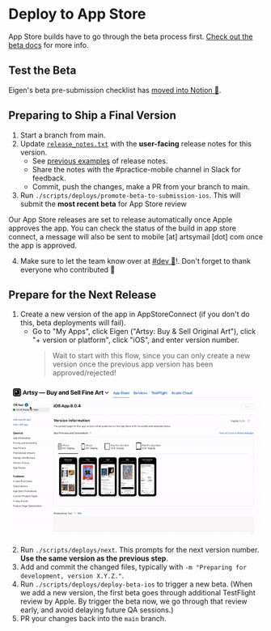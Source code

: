 # Deploy to App Store

App Store builds have to go through the beta process first. [Check out the beta docs](./deploy_to_beta.md) for more info.

## Test the Beta

Eigen's beta pre-submission checklist has [moved into Notion 🔐](https://www.notion.so/artsy/Pre-submission-QA-Checklist-785e3233fdcf423f95ee239ab3c22ec3).

## Preparing to Ship a Final Version

1. Start a branch from main.
2. Update [`release_notes.txt`](https://github.com/artsy/eigen/blob/main/fastlane/metadata/en-US/release_notes.txt) with the **user-facing** release notes for this version.
   - See [previous examples](https://github.com/artsy/eigen/commits/main/fastlane/metadata/en-US/release_notes.txt) of release notes.
   - Share the notes with the #practice-mobile channel in Slack for feedback.
   - Commit, push the changes, make a PR from your branch to main.
3. Run `./scripts/deploys/promote-beta-to-submission-ios`. This will submit the **most recent beta** for App Store review

Our App Store releases are set to release automatically once Apple approves the app. You can check the status of the build in app store connect, a message will also be sent to mobile [at] artsymail [dot] com once the app is approved.

4.  Make sure to let the team know over at [#dev 🔐](https://artsy.slack.com/archives/C02BC3HEJ)!. Don't forget to thank everyone who contributed 💜

## Prepare for the Next Release

1. Create a new version of the app in AppStoreConnect (if you don't do this, beta deployments will fail).
   - Go to "My Apps", click Eigen ("Artsy: Buy & Sell Original Art"), click "+ version or platform", click "iOS", and enter version number.
     > Wait to start with this flow, since you can only create a new version once the previous app version has been approved/rejected!

![Add a new app version to ASC](./screenshots/adding-a-new-app-version-app-store.gif)

2. Run `./scripts/deploys/next`. This prompts for the next version number. **Use the same version as the previous step**.
3. Add and commit the changed files, typically with `-m "Preparing for development, version X.Y.Z."`.
4. Run `./scripts/deploys/deploy-beta-ios` to trigger a new beta. (When we add a new version, the first beta goes through additional TestFlight review by Apple. By trigger the beta now, we go through that review early, and avoid delaying future QA sessions.)
5. PR your changes back into the `main` branch.
